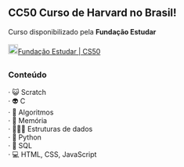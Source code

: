 <h2>CC50 Curso de Harvard no Brasil!</h2>

Curso disponibilizado pela <strong>Fundação Estudar</strong> <br> <br>
<a href="https://fundacao-estudar.myedools.com/cc50-o-curso-de-ciencia-da-computacao-de-harvard"><img src="https://edools-3-production.s3.amazonaws.com/org-6988%2Fschool-7227%2Ff48c7a8200b98c91989fdf187395032f%2Ffavicon.ico" width="20px">Fundação Estudar | CS50<a/>

##

<h3>Conteúdo</h3>

&middot; 😺 Scratch <br>
&middot; 👽 C <br>
&middot; 👾 Algoritmos <br>
&middot; 🤖 Memória <br>
&middot; 👨🏽‍💻 Estruturas de dados <br>
&middot; 🐍 Python <br>
&middot; 🐬 SQL <br>
&middot; 💻 HTML, CSS, JavaScript <br>
